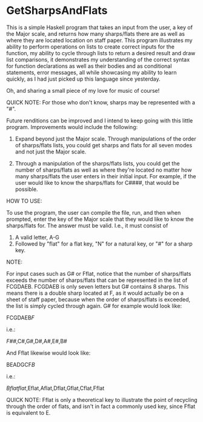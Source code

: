 # GetSharpsAndFlats
This is a simple Haskell program that takes an input from the user, a key of the 
Major scale, and returns how many sharps/flats there are as well as where they 
are located location on staff paper. This program illustrates my ability to 
perform operations on lists to create correct inputs for the function, my 
ability to cycle through lists to return a desired result and draw list 
comparisons, it demonstrates my understanding of the correct syntax for function 
declarations as well as their bodies and as conditional statements, error 
messages, all while showcasing my ability to learn quickly, as I had just picked 
up this language since yesterday.

Oh, and sharing a small piece of my love for music of course!

QUICK NOTE: For those who don't know, sharps may be represented with a "#".

Future renditions can be improved and I intend to keep going with this little 
program. Improvements would include the following:

1) Expand beyond just the Major scale. Through manipulations of the order of 
sharps/flats lists, you could get sharps and flats for all seven modes and not 
just the Major scale. 

2) Through a manipulation of the sharps/flats lists, you could get the number of 
sharps/flats as well as where they're located no matter how many sharps/flats 
the user enters in their initial input. For example, if the user would like to 
know the sharps/flats for C####, that would be possible.

HOW TO USE:

To use the program, the user can compile the file, run, and then when prompted, 
enter the key of the Major scale that they would like to know the sharps/flats 
for. The answer must be valid. I.e., it must consist of 

1) A valid letter, A-G 
2) Followed by "flat" for a flat key, "N" for a natural key, or "#" for a sharp 
key.

NOTE: 

For input cases such as G# or Fflat, notice that the number of sharps/flats 
exceeds the number of sharps/flats that can be represented in the list of 
FCGDAEB. FCGDAEB is only seven letters but G# contains 8 sharps. This means 
there is a double sharp located at F, as it would actually be on a sheet of 
staff paper, because when the order of sharps/flats is exceeded, the list is 
simply cycled through again.
G# for example would look like:

  FCGDAEB*F*
  
  i.e.:
  
  *F##*,C#,G#,D#,A#,E#,B#
  
And Fflat likewise would look like:

  BEADGCF*B*
  
  i.e.:
  
  *Bflatflat*,Eflat,Aflat,Dflat,Gflat,Cflat,Fflat

QUICK NOTE: Fflat is only a theoretical key to illustrate the point of recycling 
through the order of flats, and isn't in fact a commonly used key, since Fflat 
is equivalent to E.
